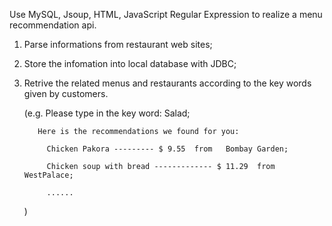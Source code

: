 Use MySQL, Jsoup, HTML, JavaScript Regular Expression to realize a menu recommendation api.

1. Parse informations from restaurant web sites;
2. Store the infomation into local database with JDBC;
3. Retrive the related menus and restaurants according to the key words given by customers. 
 

    (e.g. Please type in the key word:  Salad;  
    
          Here is the recommendations we found for you:

            Chicken Pakora --------- $ 9.55  from   Bombay Garden;
            
            Chicken soup with bread ------------- $ 11.29  from WestPalace;
            
            ......
    )
